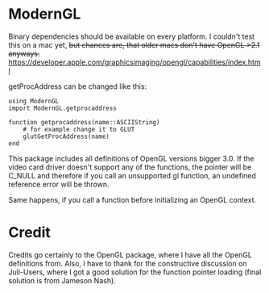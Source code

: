 # ModernGL

Binary dependencies should be available on every platform. 
I couldn't test this on a mac yet, ~~but chances are, that older macs don't have OpenGL >2.1 anyways.~~
https://developer.apple.com/graphicsimaging/opengl/capabilities/index.html

getProcAddress can be changed like this:
```
using ModernGL
import ModernGL.getprocaddress

function getprocaddress(name::ASCIIString)
	# for example change it to GLUT 
	glutGetProcAddress(name)
end
```
This package includes all definitions of OpenGL versions bigger 3.0.
If the video card driver doesn't support any of the functions, the pointer will be C_NULL
and therefore if you call an unsupported gl function, an undefined reference error will be thrown.

Same happens, if you call a function before initializing an OpenGL context.

# Credit
Credits go certainly to the OpenGL package, where I have all the OpenGL definitions from. 
Also, I have to thank for the constructive discussion on Juli-Users, where I got a good solution for the function pointer loading (final solution is from Jameson Nash). 
